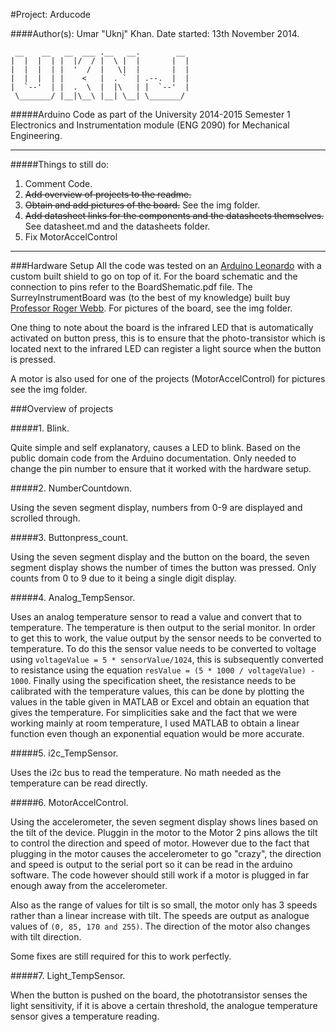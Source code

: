#Project: Arducode

####Author(s): Umar "Uknj" Khan. Date started: 13th November 2014.

     __    __   __  ___ .__   __.        __  
    |  |  |  | |  |/  / |  \ |  |       |  | 
    |  |  |  | |  '  /  |   \|  |       |  | 
    |  |  |  | |    <   |  . `  | .--.  |  | 
    |  `--'  | |  .  \  |  |\   | |  `--'  | 
     \_______/ |__|\__\ |__| \__| \_______/  
                                         



#####Arduino Code as part of the University 2014-2015 Semester 1 Electronics and Instrumentation module (ENG 2090) for Mechanical Engineering. 

---

#####Things to still do:
1. Comment Code.
2. ~~Add overview of projects to the readme.~~
3. ~~Obtain and add pictures of the board.~~ See the img folder.
4. ~~Add datasheet links for the components and the datasheets themselves.~~ See datasheet.md and the datasheets folder.
5. Fix MotorAccelControl

----

###Hardware Setup
All the code was tested on an [Arduino Leonardo](http://arduino.cc/en/Main/arduinoBoardLeonardo) with a custom built shield to go on top of it. For the board schematic and the connection to pins refer to the BoardShematic.pdf file. The SurreyInstrumentBoard was (to the best of my knowledge) built buy [Professor Roger Webb](http://www.surrey.ac.uk/ati/ibc/people/roger_webb/). For pictures of the board, see the img folder.

One thing to note about the board is the infrared LED that is automatically activated on button press, this is to ensure that the photo-transistor which is located next to the infrared LED can register a light source when the button is pressed.

A motor is also used for one of the projects (MotorAccelControl) for pictures see the img folder.

###Overview of projects

#####1. Blink.

Quite simple and self explanatory, causes a LED to blink. Based on the public domain code from the Arduino documentation. Only needed to change the pin number to ensure that it worked with the hardware setup.

#####2. NumberCountdown.

Using the seven segment display, numbers from 0-9 are displayed and scrolled through.

#####3. Buttonpress_count.

Using the seven segment display and the button on the board, the seven segment display shows the number of times the button was pressed. Only counts from 0 to 9 due to it being a single digit display.

#####4. Analog_TempSensor.

Uses an analog temperature sensor to read a value and convert that to temperature. The temperature is then output to the serial monitor. In order to get this to work, the value output by the sensor needs to be converted to temperature. To do this the sensor value needs to be converted to voltage using `voltageValue = 5 * sensorValue/1024`, this is subsequently converted to resistance using the equation `resValue = (5 * 1000 / voltageValue) - 1000`. Finally using the specification sheet, the resistance needs to be calibrated with the temperature values, this can be done by plotting the values in the table given in MATLAB or Excel and obtain an equation that gives the temperature. For simplicities sake and the fact that we were working mainly at room temperature, I used MATLAB to obtain a linear function even though an exponential equation would be more accurate.

#####5. i2c_TempSensor.

Uses the i2c bus to read the temperature. No math needed as the temperature can be read directly.

#####6. MotorAccelControl.

Using the accelerometer, the seven segment display shows lines based on the tilt of the device. Pluggin in the motor to the Motor 2 pins allows the tilt to control the direction and speed of motor. However due to the fact that plugging in the motor causes the accelerometer to go "crazy", the direction and speed is output to the serial port so it can be read in the arduino software. The code however should still work if a motor is plugged in far enough away from the accelerometer.

Also as the range of values for tilt is so small, the motor only has 3 speeds rather than a linear increase with tilt. The speeds are output as analogue values of `(0, 85, 170 and 255)`. The direction of the motor also changes with tilt direction.

Some fixes are still required for this to work perfectly.

#####7. Light_TempSensor.

When the button is pushed on the board, the phototransistor senses the light sensitivity, if it is above a certain threshold, the analogue temperature sensor gives a temperature reading.
